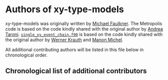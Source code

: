 # Authors of xy-type-models

xy-type-models was originally written by [Michael Faulkner](https://github.com/michaelfaulkner). The Metropolis code is 
based on the code kindly shared with the original author by [Andrea Taroni](
https://scholar.google.com/citations?user=BQsfh7UAAAAJ&hl=en). [`single_xy_event_chain.f90`](
src/xy_models/xy/ecmc/single_xy_event_chain.f90) is based on the code kindly shared with the original author by [
Werner Krauth](https://github.com/WernerKrauth?tab=overview&from=2020-11-01&to=2020-11-30) and [Manon Michel](
http://manon-michel.perso.math.cnrs.fr).

All additional contributing authors will be listed in this file below in chronological order.

## Chronological list of additional contributors
